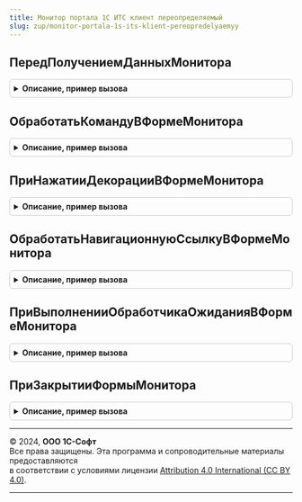 ```yaml
---
title: Монитор портала 1С ИТС клиент переопределяемый
slug: zup/monitor-portala-1s-its-klient-pereopredelyaemyy
---
```



## ПередПолучениемДанныхМонитора
<details style="margin: 1em 0; padding: 0.5em; border: 1px solid #ccc; border-radius: 6px;">

<summary style="font-weight: bold; cursor: pointer;">Описание, пример вызова</summary>

```bsl

// Вызывается перед началом получения данных в форме Монитора в контексте клиента.
// Описание формы Монитора см. в методе ПриСозданииФормыМонитора общего
// модуля МониторПортала1СИТСПереопределяемый, параметр Форма.
//
// Параметры:
//	Форма - ФормаКлиентскогоПриложения - форма Монитора.
//
//@skip-warning
Процедура ПередПолучениемДанныхМонитора(Форма) Экспорт
```

Пример вызова
```bsl
МониторПортала1СИТСКлиентПереопределяемый.ПередПолучениемДанныхМонитора(Форма) 
```
</details>

## ОбработатьКомандуВФормеМонитора
<details style="margin: 1em 0; padding: 0.5em; border: 1px solid #ccc; border-radius: 6px;">

<summary style="font-weight: bold; cursor: pointer;">Описание, пример вызова</summary>

```bsl

// Вызывается при обработке команды в форме Монитора Портала 1С:ИТС
// из обработчика "Подключаемый_ОбработатьКоманду".
// Описание формы Монитора см. в методе ПриСозданииФормыМонитора общего
// модуля МониторПортала1СИТСПереопределяемый, параметр Форма.
//
// Параметры:
//	Форма - ФормаКлиентскогоПриложения - форма Монитора;
//	Команда - КомандаФормы - команда, для которой вызывается обработчик;
//
//@skip-warning
Процедура ОбработатьКомандуВФормеМонитора(Форма, Команда) Экспорт
```

Пример вызова
```bsl
МониторПортала1СИТСКлиентПереопределяемый.ОбработатьКомандуВФормеМонитора(Форма, Команда) 
```
</details>

## ПриНажатииДекорацииВФормеМонитора
<details style="margin: 1em 0; padding: 0.5em; border: 1px solid #ccc; border-radius: 6px;">

<summary style="font-weight: bold; cursor: pointer;">Описание, пример вызова</summary>

```bsl

// Вызывается при обработке события Нажатие элемента декорации в
// форме Монитора Интернет-поддержки из обработчика "Подключаемый_ДекорацияНажатие".
// Описание формы Монитора см. в методе ПриСозданииФормыМонитора общего
// модуля МониторПортала1СИТСПереопределяемый, параметр Форма.
//
// Параметры:
//	Форма - ФормаКлиентскогоПриложения - форма Монитора;
//	Элемент - ДекорацияФормы - декорация, для которой вызвано событие;
//
//@skip-warning
Процедура ПриНажатииДекорацииВФормеМонитора(Форма, Элемент) Экспорт
```

Пример вызова
```bsl
МониторПортала1СИТСКлиентПереопределяемый.ПриНажатииДекорацииВФормеМонитора(Форма, Элемент) 
```
</details>

## ОбработатьНавигационнуюСсылкуВФормеМонитора
<details style="margin: 1em 0; padding: 0.5em; border: 1px solid #ccc; border-radius: 6px;">

<summary style="font-weight: bold; cursor: pointer;">Описание, пример вызова</summary>

```bsl

// Вызывается при обработке события ОбработкаНавигационнойСсылки элемента
// декорации в форме Монитора Портала 1С:ИТС из обработчика
// "Подключаемый_ОбработатьНавигационнуюСсылку";
// Описание формы Монитора см. в методе ПриСозданииФормыМонитора общего
// модуля МониторПортала1СИТСПереопределяемый, параметр Форма.
//
// Параметры:
//	Форма - ФормаКлиентскогоПриложения - форма Монитора;
//	Элемент - ДекорацияФормы - декорация, для которой вызвано событие;
//	НавигационнаяСсылкаФорматированнойСтроки - Строка - ссылка;
//	СтандартнаяОбработка - Булево - признак стандартной обработки;
//
//@skip-warning
Процедура ОбработатьНавигационнуюСсылкуВФормеМонитора( Экспорт
```

Пример вызова
```bsl
МониторПортала1СИТСКлиентПереопределяемый.ОбработатьНавигационнуюСсылкуВФормеМонитора();
```
</details>

## ПриВыполненииОбработчикаОжиданияВФормеМонитора
<details style="margin: 1em 0; padding: 0.5em; border: 1px solid #ccc; border-radius: 6px;">

<summary style="font-weight: bold; cursor: pointer;">Описание, пример вызова</summary>

```bsl

// Вызывается при выполнении обработчика ожидания в форме Монитора Портала 1С:ИТС.
// Описание формы Монитора см. в методе ПриСозданииФормыМонитора общего
// модуля МониторПортала1СИТСПереопределяемый, параметр Форма.
//
// Параметры:
//	Форма - ФормаКлиентскогоПриложения - форма Монитора.
//
//@skip-warning
Процедура ПриВыполненииОбработчикаОжиданияВФормеМонитора(Форма) Экспорт
```

Пример вызова
```bsl
МониторПортала1СИТСКлиентПереопределяемый.ПриВыполненииОбработчикаОжиданияВФормеМонитора(Форма) 
```
</details>

## ПриЗакрытииФормыМонитора
<details style="margin: 1em 0; padding: 0.5em; border: 1px solid #ccc; border-radius: 6px;">

<summary style="font-weight: bold; cursor: pointer;">Описание, пример вызова</summary>

```bsl

// Вызывается при обработке события ПриЗакрытии в форме Монитора Портала 1С:ИТС.
// Описание формы Монитора см. в методе ПриСозданииФормыМонитора общего
// модуля МониторПортала1СИТСПереопределяемый, параметр Форма.
//
// Параметры:
//	Форма - ФормаКлиентскогоПриложения - форма Монитора;
//	ЗавершениеРаботы - Булево - одноименный параметр обработчика формы.
//
//@skip-warning
Процедура ПриЗакрытииФормыМонитора(Форма, ЗавершениеРаботы) Экспорт
```

Пример вызова
```bsl
МониторПортала1СИТСКлиентПереопределяемый.ПриЗакрытииФормыМонитора(Форма, ЗавершениеРаботы) 
```
</details>

---

© 2024, **ООО 1С-Софт**  
Все права защищены. Эта программа и сопроводительные материалы предоставляются  
в соответствии с условиями лицензии [Attribution 4.0 International (CC BY 4.0)](https://creativecommons.org/licenses/by/4.0/legalcode).

---
